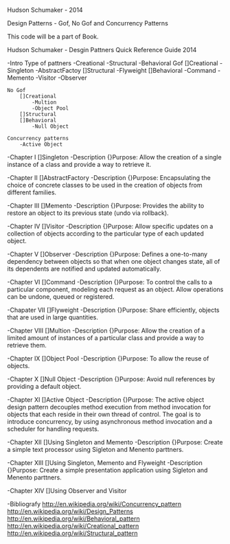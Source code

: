 Hudson Schumaker - 2014

Design Patterns - Gof, No Gof and Concurrency Patterns

This code will be a part of Book.

Hudson Schumaker - Desgin Pattners Quick Reference Guide 2014

-Intro
	Type of pattners
		-Creational 
		-Structural
		-Behavioral
	Gof
		[]Creational
			-Singleton
			-AbstractFactoy
		[]Structural
			-Flyweight
		[]Behavioral
			-Command
			-Memento
			-Visitor
			-Observer
		
	No Gof
		[]Creational
			-Multion
			-Object Pool
		[]Structural
		[]Behavioral
			-Null Object
		
	Concurrency patterns
		-Active Object
	
-Chapter I
	[]Singleton
	-Description
	{}Purpose: Allow the creation of a single instance of a class and provide a way to retrieve it.	
	
-Chapter II 
	[]AbstractFactory
	-Description
	{}Purpose: Encapsulating the choice of concrete classes to be used in the creation of objects from different families.

-Chapter III
	[]Memento
	-Description
	{}Purpose: Provides the ability to restore an object to its previous state (undo via rollback).
	
-Chapter IV
	[]Visitor
	-Description
	{}Purpose: Allow specific updates on a collection of objects according to the particular type of each updated object.

-Chapter V
	[]Observer
	-Description
	{}Purpose: Defines a one-to-many dependency between objects so that when one object changes state, 
	all of its dependents are notified and updated automatically.
	
-Chapter VI
	[]Command
	-Description
	{}Purpose: To control the calls to a particular component, modeling each request as an object. Allow operations can be undone, 
	queued or registered.
	
-Chapater VII
	[]Flyweight
	-Description
	{}Purpose: Share efficiently, objects that are used in large quantities.

-Chapter VIII
	[]Multion
	-Description
	{}Purpose: Allow the creation of a limited amount of instances of a particular class and provide a way to retrieve them.
	
-Chapter IX
	[]Object Pool
	-Description
	{}Purpose: To allow the reuse of objects.

-Chapter X
	[]Null Object
	-Description
	{}Purpose: Avoid null references by providing a default object.

-Chapter XI
	[]Active Object
	-Description
	{}Purpose: The active object design pattern decouples method execution from method invocation for objects that each reside 
	in their own thread of control. The goal is to introduce concurrency, by using asynchronous method invocation
	and a scheduler for handling requests.
	
-Chapter XII
	[]Using Singleton and Memento
	-Description
	{}Purpose: Create a simple text processor using Sigleton and Menento parttners.

-Chapter XIII
	[]Using Singleton, Memento and Flyweight
	-Description
	{}Purpose: Create a simple presentation application using Sigleton and Menento parttners.
	
-Chapter XIV
	[]Using Observer and Visitor 
	
-Bibliografy
http://en.wikipedia.org/wiki/Concurrency_pattern <br>
http://en.wikipedia.org/wiki/Design_Patterns     <br>
http://en.wikipedia.org/wiki/Behavioral_pattern  <br>
http://en.wikipedia.org/wiki/Creational_pattern  <br>
http://en.wikipedia.org/wiki/Structural_pattern
